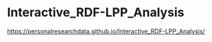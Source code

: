# Interactive_RDF-LPP_Analysis

https://personalresearchdata.github.io/Interactive_RDF-LPP_Analysis/

